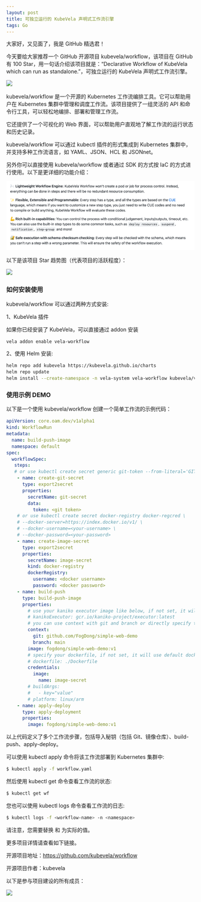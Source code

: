 ```yaml
---
layout: post
title: 可独立运行的 KubeVela 声明式工作流引擎
tags: Go
---
```


大家好，又见面了，我是 GitHub 精选君！

今天要给大家推荐一个 GitHub 开源项目 kubevela/workflow，该项目在 GitHub 有 100 Star，用一句话介绍该项目就是：“Declarative Workflow of KubeVela which can run as standalone.”，可独立运行的 KubeVela 声明式工作流引擎。

![](https://static.kubevela.net/images/1.6/workflow-arch.png)

kubevela/workflow 是一个开源的 Kubernetes 工作流编排工具。它可以帮助用户在 Kubernetes 集群中管理和调度工作流。该项目提供了一组灵活的 API 和命令行工具，可以轻松地编排、部署和管理工作流。

它还提供了一个可视化的 Web 界面，可以帮助用户直观地了解工作流的运行状态和历史记录。

kubevela/workflow 可以通过 kubectl 插件的形式集成到 Kubernetes 集群中，并支持多种工作流语言，如 YAML、JSON、HCL 和 JSONnet。

另外你可以直接使用 kubevela/workflow 或者通过 SDK 的方式按 IaC 的方式进行使用。以下是更详细的功能介绍：

![](https://raw.githubusercontent.com/ZhuPeng/pic/master/images/compress_image-20230325214151759.png)


以下是该项目 Star 趋势图（代表项目的活跃程度）：

![](https://api.star-history.com/svg?repos=kubevela/workflow&type=Timeline)

### 如何安装使用

kubevela/workflow 可以通过两种方式安装:

1、KubeVela 插件

如果你已经安装了 KubeVela，可以直接通过 addon 安装

```bash
vela addon enable vela-workflow
```

2、使用 Helm 安装:

```bash
helm repo add kubevela https://kubevela.github.io/charts
helm repo update
helm install --create-namespace -n vela-system vela-workflow kubevela/vela-workflow
```


### 使用示例 DEMO

以下是一个使用 kubevela/workflow 创建一个简单工作流的示例代码：

```yaml
apiVersion: core.oam.dev/v1alpha1
kind: WorkflowRun
metadata:
  name: build-push-image
  namespace: default
spec:
  workflowSpec:
   steps:
   # or use kubectl create secret generic git-token --from-literal='GIT_TOKEN=<your-token>'
    - name: create-git-secret
      type: export2secret
      properties:
        secretName: git-secret
        data:
          token: <git token>
    # or use kubectl create secret docker-registry docker-regcred \
    # --docker-server=https://index.docker.io/v1/ \
    # --docker-username=<your-username> \
    # --docker-password=<your-password> 
    - name: create-image-secret
      type: export2secret
      properties:
        secretName: image-secret
        kind: docker-registry
        dockerRegistry:
          username: <docker username>
          password: <docker password>
    - name: build-push
      type: build-push-image
      properties:
        # use your kaniko executor image like below, if not set, it will use default image oamdev/kaniko-executor:v1.9.1
        # kanikoExecutor: gcr.io/kaniko-project/executor:latest
        # you can use context with git and branch or directly specify the context, please refer to https://github.com/GoogleContainerTools/kaniko#kaniko-build-contexts
        context:
          git: github.com/FogDong/simple-web-demo
          branch: main
        image: fogdong/simple-web-demo:v1
        # specify your dockerfile, if not set, it will use default dockerfile ./Dockerfile
        # dockerfile: ./Dockerfile
        credentials:
          image:
            name: image-secret
        # buildArgs:
        #   - key="value"
        # platform: linux/arm
    - name: apply-deploy
      type: apply-deployment
      properties:
        image: fogdong/simple-web-demo:v1
```

以上代码定义了多个工作流步骤，包括导入秘钥（包括 Git、镜像仓库）、build-push、apply-deploy。

可以使用 kubectl apply 命令将该工作流部署到 Kubernetes 集群中:
```bash
$ kubectl apply -f workflow.yaml
```

然后使用 kubectl get 命令查看工作流的状态:
```bash
$ kubectl get wf
```

您也可以使用 kubectl logs 命令查看工作流的日志:
```bash
$ kubectl logs -f <workflow-name> -n <namespace>
```

请注意，您需要替换 <workflow-name> 和 <namespace> 为实际的值。


更多项目详情请查看如下链接。

开源项目地址：https://github.com/kubevela/workflow 

开源项目作者：kubevela

以下是参与项目建设的所有成员：

![](https://contrib.rocks/image?repo=kubevela/workflow)

